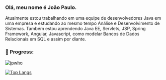 ### Olá, meu nome é João Paulo.

Atualmente estou trabalhando em uma equipe de desenvolvedores Java em uma empresa e estudando ao mesmo tempo Análise e Desenvolvimento de Sistemas. Também estou aprendendo Java EE, Servlets, JSP, Spring Framework, Angular, Javascript, como modelar Bancos de Dados Relacionais em SQL e assim por diante.

### 🚀 Progress:

[![jpwho](https://github-readme-stats.vercel.app/api?username=jpwho&show_icons=true&theme=default)](https://github.com/jpwho/)

[![Top Langs](https://github-readme-stats.vercel.app/api/top-langs/?username=jpwho&layout=compact)](https://github.com/jpwho/)



<!--
**jpwho/jpwho** is a ✨ _special_ ✨ repository because its `README.md` (this file) appears on your GitHub profile.
Here are some ideas to get you started:
- 🔭 I’m currently working on ...
- 🌱 I’m currently learning ...
- 👯 I’m looking to collaborate on ...
- 🤔 I’m looking for help with ...
- 💬 Ask me about ...
- 📫 How to reach me: ...
- 😄 Pronouns: ...
- ⚡ Fun fact: ...
-->
